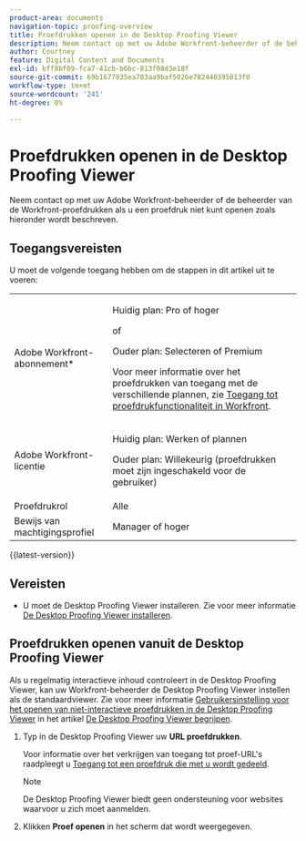 ```yaml
---
product-area: documents
navigation-topic: proofing-overview
title: Proefdrukken openen in de Desktop Proofing Viewer
description: Neem contact op met uw Adobe Workfront-beheerder of de beheerder van de Workfront-proefdrukken als u een proefdruk niet kunt openen zoals hieronder wordt beschreven.
author: Courtney
feature: Digital Content and Documents
exl-id: bff8bf09-fca7-41cb-b6bc-813f08d3e18f
source-git-commit: 69b1677835ea783aa9baf5026e782440395013f0
workflow-type: tm+mt
source-wordcount: '241'
ht-degree: 0%

---
```


# Proefdrukken openen in de Desktop Proofing Viewer

Neem contact op met uw Adobe Workfront-beheerder of de beheerder van de Workfront-proefdrukken als u een proefdruk niet kunt openen zoals hieronder wordt beschreven.

## Toegangsvereisten

U moet de volgende toegang hebben om de stappen in dit artikel uit te voeren:

<table style="table-layout:auto"> 
 <col> 
 <col> 
 <tbody> 
  <tr> 
   <td role="rowheader">Adobe Workfront-abonnement*</td> 
   <td> <p>Huidig plan: Pro of hoger</p> <p>of</p> <p>Ouder plan: Selecteren of Premium</p> <p>Voor meer informatie over het proefdrukken van toegang met de verschillende plannen, zie <a href="/help/quicksilver/administration-and-setup/manage-workfront/configure-proofing/access-to-proofing-functionality.md" class="MCXref xref">Toegang tot proefdrukfunctionaliteit in Workfront</a>.</p> </td> 
  </tr> 
  <tr> 
   <td role="rowheader">Adobe Workfront-licentie</td> 
   <td> <p>Huidig plan: Werken of plannen</p> <p>Ouder plan: Willekeurig (proefdrukken moet zijn ingeschakeld voor de gebruiker)</p> </td> 
  </tr> 
  <tr> 
   <td role="rowheader">Proefdrukrol</td> 
   <td>Alle</td> 
  </tr> 
  <tr> 
   <td role="rowheader">Bewijs van machtigingsprofiel </td> 
   <td>Manager of hoger</td> 
  </tr> 
 </tbody> 
</table>

{{latest-version}}

## Vereisten

* U moet de Desktop Proofing Viewer installeren. Zie voor meer informatie [De Desktop Proofing Viewer installeren](../../../review-and-approve-work/proofing/use-the-desktop-proofing-viewer/installing-desktop-proofing-viewer.md).

## Proefdrukken openen vanuit de Desktop Proofing Viewer

Als u regelmatig interactieve inhoud controleert in de Desktop Proofing Viewer, kan uw Workfront-beheerder de Desktop Proofing Viewer instellen als de standaardviewer. Zie voor meer informatie [Gebruikersinstelling voor het openen van niet-interactieve proefdrukken in de Desktop Proofing Viewer](../../../workfront-proof/wp-work-proofsfiles/review-proofs-dpv/destop-proofing-viewer.md#user-setting-for-launching-non-interactive-proofs) in het artikel [De Desktop Proofing Viewer begrijpen](../../../workfront-proof/wp-work-proofsfiles/review-proofs-dpv/destop-proofing-viewer.md).

1. Typ in de Desktop Proofing Viewer uw **URL proefdrukken**.

   Voor informatie over het verkrijgen van toegang tot proef-URL&#39;s raadpleegt u [Toegang tot een proefdruk die met u wordt gedeeld](../../../workfront-proof/wp-work-proofsfiles/share-proofs-and-files/access-proofs-shared-with-you.md).

   >[!NOTE]
   >
   >De Desktop Proofing Viewer biedt geen ondersteuning voor websites waarvoor u zich moet aanmelden.

1. Klikken **Proef openen** in het scherm dat wordt weergegeven. 

 

 
